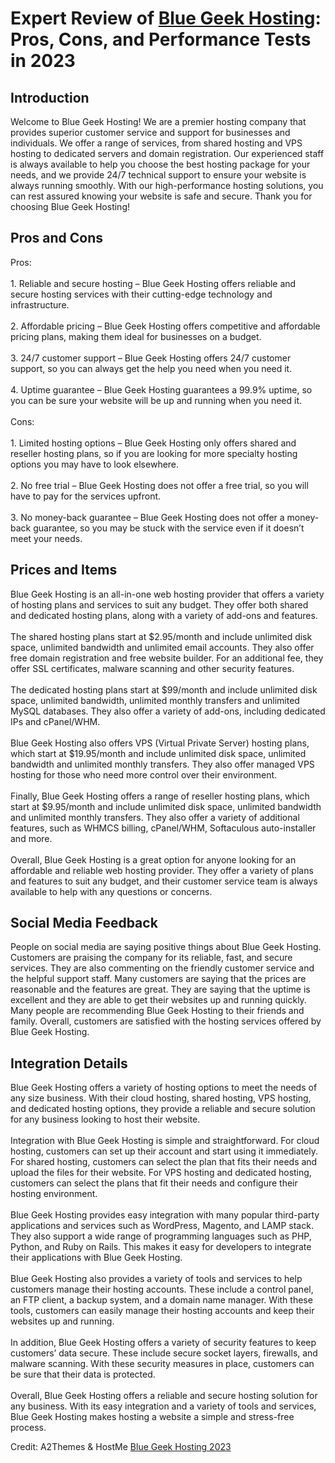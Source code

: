 <h1>Expert Review of <a href="https://a2themes.com/blue-geek-hosting-reviews">Blue Geek Hosting</a>: Pros, Cons, and Performance Tests in 2023</h1>
<h2>Introduction</h2>
Welcome to Blue Geek Hosting! We are a premier hosting company that provides superior customer service and support for businesses and individuals. We offer a range of services, from shared hosting and VPS hosting to dedicated servers and domain registration. Our experienced staff is always available to help you choose the best hosting package for your needs, and we provide 24/7 technical support to ensure your website is always running smoothly. With our high-performance hosting solutions, you can rest assured knowing your website is safe and secure. Thank you for choosing Blue Geek Hosting!
<h2>Pros and Cons</h2>
Pros: <br><br>1. Reliable and secure hosting – Blue Geek Hosting offers reliable and secure hosting services with their cutting-edge technology and infrastructure.<br><br>2. Affordable pricing – Blue Geek Hosting offers competitive and affordable pricing plans, making them ideal for businesses on a budget.<br><br>3. 24/7 customer support – Blue Geek Hosting offers 24/7 customer support, so you can always get the help you need when you need it.<br><br>4. Uptime guarantee – Blue Geek Hosting guarantees a 99.9% uptime, so you can be sure your website will be up and running when you need it.<br><br>Cons:<br><br>1. Limited hosting options – Blue Geek Hosting only offers shared and reseller hosting plans, so if you are looking for more specialty hosting options you may have to look elsewhere.<br><br>2. No free trial – Blue Geek Hosting does not offer a free trial, so you will have to pay for the services upfront.<br><br>3. No money-back guarantee – Blue Geek Hosting does not offer a money-back guarantee, so you may be stuck with the service even if it doesn’t meet your needs.
<h2>Prices and Items</h2>
Blue Geek Hosting is an all-in-one web hosting provider that offers a variety of hosting plans and services to suit any budget. They offer both shared and dedicated hosting plans, along with a variety of add-ons and features.<br><br>The shared hosting plans start at $2.95/month and include unlimited disk space, unlimited bandwidth and unlimited email accounts. They also offer free domain registration and free website builder. For an additional fee, they offer SSL certificates, malware scanning and other security features.<br><br>The dedicated hosting plans start at $99/month and include unlimited disk space, unlimited bandwidth, unlimited monthly transfers and unlimited MySQL databases. They also offer a variety of add-ons, including dedicated IPs and cPanel/WHM.<br><br>Blue Geek Hosting also offers VPS (Virtual Private Server) hosting plans, which start at $19.95/month and include unlimited disk space, unlimited bandwidth and unlimited monthly transfers. They also offer managed VPS hosting for those who need more control over their environment.<br><br>Finally, Blue Geek Hosting offers a range of reseller hosting plans, which start at $9.95/month and include unlimited disk space, unlimited bandwidth and unlimited monthly transfers. They also offer a variety of additional features, such as WHMCS billing, cPanel/WHM, Softaculous auto-installer and more.<br><br>Overall, Blue Geek Hosting is a great option for anyone looking for an affordable and reliable web hosting provider. They offer a variety of plans and features to suit any budget, and their customer service team is always available to help with any questions or concerns.
<h2>Social Media Feedback</h2>
People on social media are saying positive things about Blue Geek Hosting. Customers are praising the company for its reliable, fast, and secure services. They are also commenting on the friendly customer service and the helpful support staff. Many customers are saying that the prices are reasonable and the features are great. They are saying that the uptime is excellent and they are able to get their websites up and running quickly. Many people are recommending Blue Geek Hosting to their friends and family. Overall, customers are satisfied with the hosting services offered by Blue Geek Hosting.
<h2>Integration Details</h2>
Blue Geek Hosting offers a variety of hosting options to meet the needs of any size business. With their cloud hosting, shared hosting, VPS hosting, and dedicated hosting options, they provide a reliable and secure solution for any business looking to host their website.<br><br>Integration with Blue Geek Hosting is simple and straightforward. For cloud hosting, customers can set up their account and start using it immediately. For shared hosting, customers can select the plan that fits their needs and upload the files for their website. For VPS hosting and dedicated hosting, customers can select the plans that fit their needs and configure their hosting environment.<br><br>Blue Geek Hosting provides easy integration with many popular third-party applications and services such as WordPress, Magento, and LAMP stack. They also support a wide range of programming languages such as PHP, Python, and Ruby on Rails. This makes it easy for developers to integrate their applications with Blue Geek Hosting.<br><br>Blue Geek Hosting also provides a variety of tools and services to help customers manage their hosting accounts. These include a control panel, an FTP client, a backup system, and a domain name manager. With these tools, customers can easily manage their hosting accounts and keep their websites up and running.<br><br>In addition, Blue Geek Hosting offers a variety of security features to keep customers’ data secure. These include secure socket layers, firewalls, and malware scanning. With these security measures in place, customers can be sure that their data is protected.<br><br>Overall, Blue Geek Hosting offers a reliable and secure hosting solution for any business. With its easy integration and a variety of tools and services, Blue Geek Hosting makes hosting a website a simple and stress-free process.
<p>Credit: A2Themes & HostMe <a href="https://a2themes.com/blue-geek-hosting-reviews">Blue Geek Hosting 2023</a></p>
